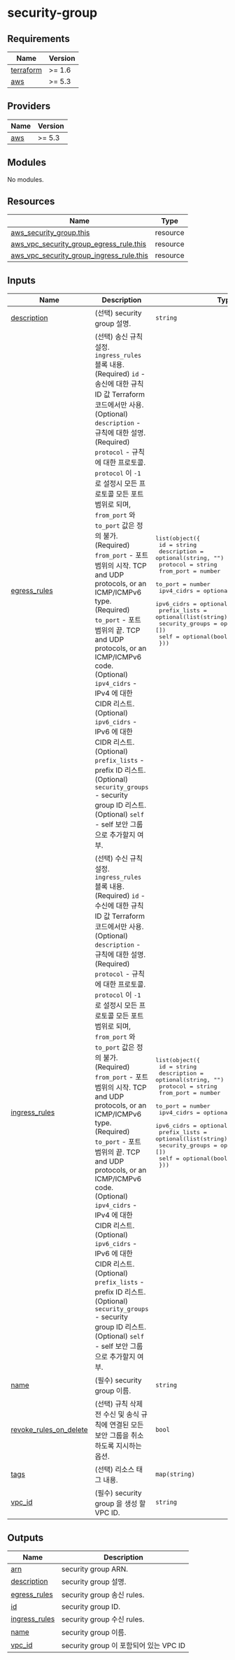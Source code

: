 # security-group

<!-- BEGINNING OF PRE-COMMIT-TERRAFORM DOCS HOOK -->
## Requirements

| Name | Version |
|------|---------|
| <a name="requirement_terraform"></a> [terraform](#requirement\_terraform) | >= 1.6 |
| <a name="requirement_aws"></a> [aws](#requirement\_aws) | >= 5.3 |

## Providers

| Name | Version |
|------|---------|
| <a name="provider_aws"></a> [aws](#provider\_aws) | >= 5.3 |

## Modules

No modules.

## Resources

| Name | Type |
|------|------|
| [aws_security_group.this](https://registry.terraform.io/providers/hashicorp/aws/latest/docs/resources/security_group) | resource |
| [aws_vpc_security_group_egress_rule.this](https://registry.terraform.io/providers/hashicorp/aws/latest/docs/resources/vpc_security_group_egress_rule) | resource |
| [aws_vpc_security_group_ingress_rule.this](https://registry.terraform.io/providers/hashicorp/aws/latest/docs/resources/vpc_security_group_ingress_rule) | resource |

## Inputs

| Name | Description | Type | Default | Required |
|------|-------------|------|---------|:--------:|
| <a name="input_description"></a> [description](#input\_description) | (선택) security group 설명. | `string` | `"Managed by Terraform."` | no |
| <a name="input_egress_rules"></a> [egress\_rules](#input\_egress\_rules) | (선택) 송신 규칙 설정. `ingress_rules` 블록 내용.<br>    (Required) `id` - 송신에 대한 규칙 ID 값 Terraform 코드에서만 사용.<br>    (Optional) `description` - 규칙에 대한 설명.<br>    (Required) `protocol` - 규칙에 대한 프로토콜. `protocol` 이 `-1` 로 설정시 모든 프로토콜 모든 포트범위로 되며, `from_port` 와 `to_port` 값은 정의 불가.<br>    (Required) `from_port` - 포트 범위의 시작. TCP and UDP protocols, or an ICMP/ICMPv6 type.<br>    (Required) `to_port` - 포트 범위의 끝. TCP and UDP protocols, or an ICMP/ICMPv6 code.<br>    (Optional) `ipv4_cidrs` - IPv4 에 대한 CIDR 리스트.<br>    (Optional) `ipv6_cidrs` - IPv6 에 대한 CIDR 리스트.<br>    (Optional) `prefix_lists` - prefix ID 리스트.<br>    (Optional) `security_groups` - security group ID 리스트.<br>    (Optional) `self` - self 보안 그룹으로 추가할지 여부. | <pre>list(object({<br>    id              = string<br>    description     = optional(string, "")<br>    protocol        = string<br>    from_port       = number<br>    to_port         = number<br>    ipv4_cidrs      = optional(list(string), [])<br>    ipv6_cidrs      = optional(list(string), [])<br>    prefix_lists    = optional(list(string), [])<br>    security_groups = optional(list(string), [])<br>    self            = optional(bool, false)<br>  }))</pre> | `[]` | no |
| <a name="input_ingress_rules"></a> [ingress\_rules](#input\_ingress\_rules) | (선택) 수신 규칙 설정. `ingress_rules` 블록 내용.<br>    (Required) `id` - 수신에 대한 규칙 ID 값 Terraform 코드에서만 사용.<br>    (Optional) `description` - 규칙에 대한 설명.<br>    (Required) `protocol` - 규칙에 대한 프로토콜. `protocol` 이 `-1` 로 설정시 모든 프로토콜 모든 포트범위로 되며, `from_port` 와 `to_port` 값은 정의 불가.<br>    (Required) `from_port` - 포트 범위의 시작. TCP and UDP protocols, or an ICMP/ICMPv6 type.<br>    (Required) `to_port` - 포트 범위의 끝. TCP and UDP protocols, or an ICMP/ICMPv6 code.<br>    (Optional) `ipv4_cidrs` - IPv4 에 대한 CIDR 리스트.<br>    (Optional) `ipv6_cidrs` - IPv6 에 대한 CIDR 리스트.<br>    (Optional) `prefix_lists` - prefix ID 리스트.<br>    (Optional) `security_groups` - security group ID 리스트.<br>    (Optional) `self` - self 보안 그룹으로 추가할지 여부. | <pre>list(object({<br>    id              = string<br>    description     = optional(string, "")<br>    protocol        = string<br>    from_port       = number<br>    to_port         = number<br>    ipv4_cidrs      = optional(list(string), [])<br>    ipv6_cidrs      = optional(list(string), [])<br>    prefix_lists    = optional(list(string), [])<br>    security_groups = optional(list(string), [])<br>    self            = optional(bool, false)<br>  }))</pre> | `[]` | no |
| <a name="input_name"></a> [name](#input\_name) | (필수) security group 이름. | `string` | n/a | yes |
| <a name="input_revoke_rules_on_delete"></a> [revoke\_rules\_on\_delete](#input\_revoke\_rules\_on\_delete) | (선택) 규칙 삭제 전 수신 및 송식 규칙에 연결된 모든 보안 그룹을 취소하도록 지시하는 옵션. | `bool` | `false` | no |
| <a name="input_tags"></a> [tags](#input\_tags) | (선택) 리소스 태그 내용. | `map(string)` | `{}` | no |
| <a name="input_vpc_id"></a> [vpc\_id](#input\_vpc\_id) | (필수) security group 을 생성 할 VPC ID. | `string` | n/a | yes |

## Outputs

| Name | Description |
|------|-------------|
| <a name="output_arn"></a> [arn](#output\_arn) | security group ARN. |
| <a name="output_description"></a> [description](#output\_description) | security group 설명. |
| <a name="output_egress_rules"></a> [egress\_rules](#output\_egress\_rules) | security group 송신 rules. |
| <a name="output_id"></a> [id](#output\_id) | security group ID. |
| <a name="output_ingress_rules"></a> [ingress\_rules](#output\_ingress\_rules) | security group 수신 rules. |
| <a name="output_name"></a> [name](#output\_name) | security group 이름. |
| <a name="output_vpc_id"></a> [vpc\_id](#output\_vpc\_id) | security group 이 포함되어 있는 VPC ID |
<!-- END OF PRE-COMMIT-TERRAFORM DOCS HOOK -->
